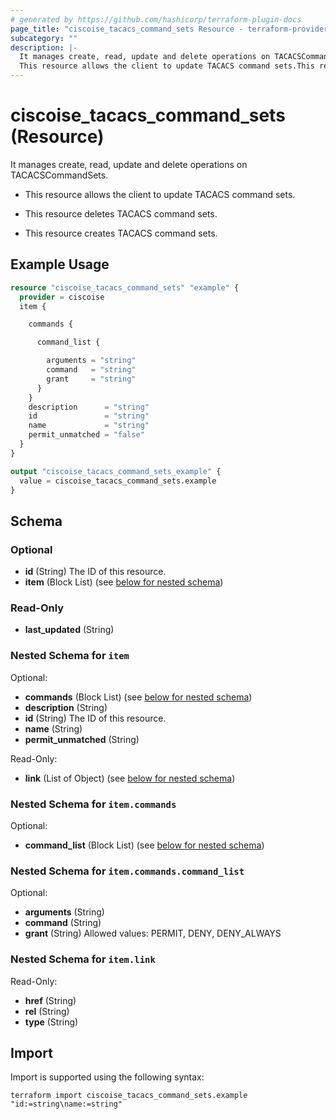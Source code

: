 ```yaml
---
# generated by https://github.com/hashicorp/terraform-plugin-docs
page_title: "ciscoise_tacacs_command_sets Resource - terraform-provider-ciscoise"
subcategory: ""
description: |-
  It manages create, read, update and delete operations on TACACSCommandSets.
  This resource allows the client to update TACACS command sets.This resource deletes TACACS command sets.This resource creates TACACS command sets.
---
```


# ciscoise_tacacs_command_sets (Resource)

It manages create, read, update and delete operations on TACACSCommandSets.

- This resource allows the client to update TACACS command sets.

- This resource deletes TACACS command sets.

- This resource creates TACACS command sets.

## Example Usage

```terraform
resource "ciscoise_tacacs_command_sets" "example" {
  provider = ciscoise
  item {

    commands {

      command_list {

        arguments = "string"
        command   = "string"
        grant     = "string"
      }
    }
    description      = "string"
    id               = "string"
    name             = "string"
    permit_unmatched = "false"
  }
}

output "ciscoise_tacacs_command_sets_example" {
  value = ciscoise_tacacs_command_sets.example
}
```

<!-- schema generated by tfplugindocs -->
## Schema

### Optional

- **id** (String) The ID of this resource.
- **item** (Block List) (see [below for nested schema](#nestedblock--item))

### Read-Only

- **last_updated** (String)

<a id="nestedblock--item"></a>
### Nested Schema for `item`

Optional:

- **commands** (Block List) (see [below for nested schema](#nestedblock--item--commands))
- **description** (String)
- **id** (String) The ID of this resource.
- **name** (String)
- **permit_unmatched** (String)

Read-Only:

- **link** (List of Object) (see [below for nested schema](#nestedatt--item--link))

<a id="nestedblock--item--commands"></a>
### Nested Schema for `item.commands`

Optional:

- **command_list** (Block List) (see [below for nested schema](#nestedblock--item--commands--command_list))

<a id="nestedblock--item--commands--command_list"></a>
### Nested Schema for `item.commands.command_list`

Optional:

- **arguments** (String)
- **command** (String)
- **grant** (String) Allowed values: PERMIT, DENY, DENY_ALWAYS



<a id="nestedatt--item--link"></a>
### Nested Schema for `item.link`

Read-Only:

- **href** (String)
- **rel** (String)
- **type** (String)

## Import

Import is supported using the following syntax:

```shell
terraform import ciscoise_tacacs_command_sets.example "id:=string\name:=string"
```
